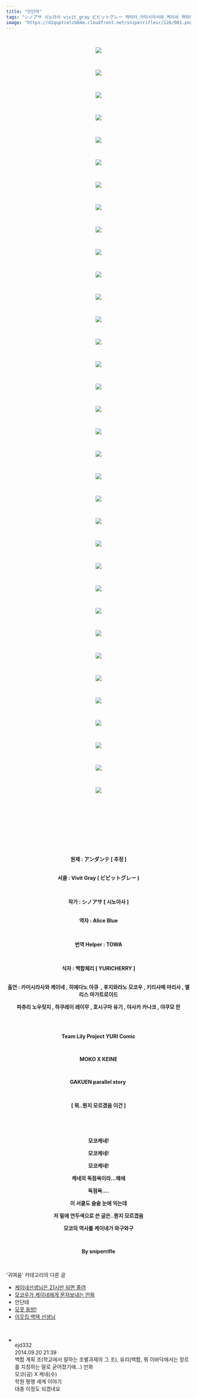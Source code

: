 ```yaml
---
title: "안단테"
tags: "シノアサ 시노아사 vivit_gray ビビットグレー 캐릭터_카미시라사와_케이네 캐릭터_히에다노_아큐 캐릭터_후지와라노_모코우 캐릭터_키리사메_마리사 캐릭터_앨리스_마가트로이드 캐릭터_파츄리_널릿지 캐릭터_하쿠레이_레이무 캐릭터_호시구마_유기 캐릭터_야사카_카나코 캐릭터_야쿠모_란 귀여움"
image: "https://d1quptcelcb84e.cloudfront.net/sniperriflesr/128/001.png"
---
```

<div class="article">
<p style="TEXT-ALIGN: center"> </p>
<p style="TEXT-ALIGN: center"><img src="{{ site.imgserver8 }}/sniperriflesr/128/001.png"/></p>
<p style="TEXT-ALIGN: center"> </p>
<p style="TEXT-ALIGN: center"><img src="{{ site.imgserver8 }}/sniperriflesr/128/002.jpg"/></p>
<p style="TEXT-ALIGN: center"> </p>
<p style="TEXT-ALIGN: center"><img src="{{ site.imgserver8 }}/sniperriflesr/128/003.png"/></p>
<p style="TEXT-ALIGN: center"> </p>
<p style="TEXT-ALIGN: center"><img src="{{ site.imgserver8 }}/sniperriflesr/128/004.png"/></p>
<p style="TEXT-ALIGN: center"> </p>
<p style="TEXT-ALIGN: center"><img src="{{ site.imgserver8 }}/sniperriflesr/128/005.png"/></p>
<p style="TEXT-ALIGN: center"> </p>
<p style="TEXT-ALIGN: center"><img src="{{ site.imgserver8 }}/sniperriflesr/128/006.png"/></p>
<p style="TEXT-ALIGN: center"> </p>
<p style="TEXT-ALIGN: center"><img src="{{ site.imgserver8 }}/sniperriflesr/128/007.png"/></p>
<p style="TEXT-ALIGN: center"> </p>
<p style="TEXT-ALIGN: center"><img src="{{ site.imgserver8 }}/sniperriflesr/128/008.png"/></p>
<p style="TEXT-ALIGN: center"> </p>
<p style="TEXT-ALIGN: center"><img src="{{ site.imgserver8 }}/sniperriflesr/128/009.png"/></p>
<p style="TEXT-ALIGN: center"> </p>
<p style="TEXT-ALIGN: center"><img src="{{ site.imgserver8 }}/sniperriflesr/128/010.png"/></p>
<p style="TEXT-ALIGN: center"> </p>
<p style="TEXT-ALIGN: center"><img src="{{ site.imgserver8 }}/sniperriflesr/128/011.png"/></p>
<p style="TEXT-ALIGN: center"> </p>
<p style="TEXT-ALIGN: center"><img src="{{ site.imgserver8 }}/sniperriflesr/128/012.png"/></p>
<p style="TEXT-ALIGN: center"> </p>
<p style="TEXT-ALIGN: center"><img src="{{ site.imgserver8 }}/sniperriflesr/128/013.png"/></p>
<p style="TEXT-ALIGN: center"> </p>
<p style="TEXT-ALIGN: center"><img src="{{ site.imgserver8 }}/sniperriflesr/128/014.png"/></p>
<p style="TEXT-ALIGN: center"> </p>
<p style="TEXT-ALIGN: center"><img src="{{ site.imgserver8 }}/sniperriflesr/128/015.png"/></p>
<p style="TEXT-ALIGN: center"> </p>
<p style="TEXT-ALIGN: center"><img src="{{ site.imgserver8 }}/sniperriflesr/128/016.png"/></p>
<p style="TEXT-ALIGN: center"> </p>
<p style="TEXT-ALIGN: center"><img src="{{ site.imgserver8 }}/sniperriflesr/128/017.png"/></p>
<p style="TEXT-ALIGN: center"> </p>
<p style="TEXT-ALIGN: center"><img src="{{ site.imgserver8 }}/sniperriflesr/128/018.png"/></p>
<p style="TEXT-ALIGN: center"> </p>
<p style="TEXT-ALIGN: center"><img src="{{ site.imgserver8 }}/sniperriflesr/128/019.png"/></p>
<p style="TEXT-ALIGN: center"> </p>
<p style="TEXT-ALIGN: center"><img src="{{ site.imgserver8 }}/sniperriflesr/128/020.png"/></p>
<p style="TEXT-ALIGN: center"> </p>
<p style="TEXT-ALIGN: center"><img src="{{ site.imgserver8 }}/sniperriflesr/128/021.png"/></p>
<p style="TEXT-ALIGN: center"> </p>
<p style="TEXT-ALIGN: center"><img src="{{ site.imgserver8 }}/sniperriflesr/128/022.png"/></p>
<p style="TEXT-ALIGN: center"> </p>
<p style="TEXT-ALIGN: center"><img src="{{ site.imgserver8 }}/sniperriflesr/128/023.png"/></p>
<p style="TEXT-ALIGN: center"> </p>
<p style="TEXT-ALIGN: center"><img src="{{ site.imgserver8 }}/sniperriflesr/128/024.png"/></p>
<p style="TEXT-ALIGN: center"> </p>
<p style="TEXT-ALIGN: center"><img src="{{ site.imgserver8 }}/sniperriflesr/128/025.png"/></p>
<p style="TEXT-ALIGN: center"> </p>
<p style="TEXT-ALIGN: center"><img src="{{ site.imgserver8 }}/sniperriflesr/128/026.png"/></p>
<p style="TEXT-ALIGN: center"> </p>
<p style="TEXT-ALIGN: center"><img src="{{ site.imgserver8 }}/sniperriflesr/128/027.png"/></p>
<p style="TEXT-ALIGN: center"> </p>
<p style="TEXT-ALIGN: center"><img src="{{ site.imgserver8 }}/sniperriflesr/128/028.png"/></p>
<p style="TEXT-ALIGN: center"> </p>
<p style="TEXT-ALIGN: center"><img src="{{ site.imgserver8 }}/sniperriflesr/128/029.png"/></p>
<p style="TEXT-ALIGN: center"> </p>
<p style="TEXT-ALIGN: center"><img src="{{ site.imgserver8 }}/sniperriflesr/128/030.png"/></p>
<p style="TEXT-ALIGN: center"> </p>
<p style="TEXT-ALIGN: center"><img src="{{ site.imgserver8 }}/sniperriflesr/128/031.png"/></p>
<p style="TEXT-ALIGN: center"> </p>
<p style="TEXT-ALIGN: center"><img src="{{ site.imgserver8 }}/sniperriflesr/128/032.png"/></p>
<p style="TEXT-ALIGN: center"> </p>
<p style="TEXT-ALIGN: center"><img src="{{ site.imgserver8 }}/sniperriflesr/128/033.png"/></p>
<p style="TEXT-ALIGN: center"> </p>
<p style="TEXT-ALIGN: center"><img src="{{ site.imgserver8 }}/sniperriflesr/128/034.png"/></p>
<p style="TEXT-ALIGN: center"> </p>
<p style="TEXT-ALIGN: center"> </p>
<p style="TEXT-ALIGN: center"> </p>
<p style="TEXT-ALIGN: center"> </p>
<p style="TEXT-ALIGN: center"> </p>
<p style="TEXT-ALIGN: center"><strong>원제 : アンダンテ [ 추정 ]</strong></p>
<p style="TEXT-ALIGN: center"><br/><strong>서클 : Vivit Gray ( ビビットグレー )</strong></p>
<p style="TEXT-ALIGN: center"><strong> </strong></p>
<p style="TEXT-ALIGN: center"><strong>작가 : シノアサ [ 시노아사 ]</strong></p>
<p style="TEXT-ALIGN: center"><br/><strong>역자 : Alice Blue</strong></p>
<p style="TEXT-ALIGN: center"><strong></strong> </p>
<p style="TEXT-ALIGN: center"><strong>번역 Helper : TOWA</strong></p>
<p style="TEXT-ALIGN: center"><strong></strong> </p>
<p style="TEXT-ALIGN: center"><strong>식자 : 백합체리 [ YURICHERRY ]</strong></p>
<p style="TEXT-ALIGN: center"><br/><strong>출연 : 카미시라사와 케이네 , 히에다노 아큐  , 후지와라노 모코우 , 키리사메 마리사 , 앨리스 마가트로이드</strong></p>
<p align="center" style="TEXT-ALIGN: center"><strong>파츄리 노우릿지 , 하쿠레이 레이무 , 호시구마 유기 , 야사카 카나코 , 야쿠모 란</strong></p>
<p style="TEXT-ALIGN: center"><strong><br/></strong> </p>
<p align="center" style="TEXT-ALIGN: center"><strong>Team Lily Project YURI Comic</strong></p>
<p align="center" style="TEXT-ALIGN: center"><strong> </strong></p>
<p align="center" style="TEXT-ALIGN: center"><strong>MOKO X KEINE</strong></p>
<p align="center" style="TEXT-ALIGN: center"><strong> </strong></p>
<p align="center" style="TEXT-ALIGN: center"><strong>GAKUEN parallel story </strong></p>
<p style="TEXT-ALIGN: center"><strong></strong> </p>
<p style="TEXT-ALIGN: center"><strong>[ 뭐..뭔지 모르겠음 이건 ]</strong></p>
<p style="TEXT-ALIGN: center"><strong></strong> </p>
<p style="TEXT-ALIGN: center"><strong></strong> </p>
<p style="TEXT-ALIGN: center"><strong>모코케네!</strong></p>
<p style="TEXT-ALIGN: center"><strong>모코케네!</strong></p>
<p style="TEXT-ALIGN: center"><strong>모코케네!</strong></p>
<p style="TEXT-ALIGN: center"><strong>케네의 독점욕이라...헤에</strong></p>
<p style="TEXT-ALIGN: center"><strong>독점욕....</strong></p>
<p style="TEXT-ALIGN: center"><strong>이 서클도 슬슬 눈에 익는데</strong></p>
<p style="TEXT-ALIGN: center"><strong></strong><strong>저 밑에 연두색으로 쓴 글은..뭔지 모르겠음</strong></p>
<p style="TEXT-ALIGN: center"><strong>모코의 역사를 케이네가 와구와구</strong></p>
<p style="TEXT-ALIGN: center"><strong></strong> </p>
<p style="TEXT-ALIGN: center"><strong>By sniperrifle</strong></p>
</div><br/>
<div class="another">
<p>'귀여움' 카테고리의 다른 글</p>
<ul>
<li><a href="/sniperriflesr_131">케이네선생님은 21시만 되면 졸려</a></li>
<li><a href="/sniperriflesr_130">모코우가 케이네에게 문자보내는 만화</a></li>
<li>안단테</li>
<li><a href="/sniperriflesr_127">모콧 동방!</a></li>
<li><a href="/sniperriflesr_120">이웃집 백택 선생님</a></li>
</ul>
</div><br/>
<div class="comment" id="commentListBlock_128" style="display:block"><ul><li class="firstCmt"><div class="opinionListMenu">
<div class="icon"><img alt="" class="myicon" src="http://i1.daumcdn.net/pimg/blog/p_img/mycon/basic_2.gif"/></div>
<div class="fl">
<span class="bold">ejd332</span>
<div style="width: 1px; height: 1px; overflow: hidden; visibility: hidden; border:1px solid red">
<span id="uname160" style="display:none;">ejd332</span>
<span id="pwd160" style="display:none;"></span>
<span id="emailblog160" name="ejd332@naver.com" style="display:none;"></span>
<span id="open160" style="display:none">Y</span>
</div>
</div>
<div class="sDateTime">2014.09.20 21:39</div>
</div>
<div class="cont" id="Text160">백합 계획 조(학교에서 말하는 조별과제의 그 조), 유리(백합, 뭐 이바닥에서는 장르를 지칭하는 말로 굳어졌기에...) 만화<br/>모코(공) X 케네(수)<br/>학원 평행 세계 이야기<br/>대충 이정도 되겠네요</div>
<div class="contReArea" id="inWrite160" style="display:none;"></div>
</li></ul>
</div><br/>
<br/>
<p id="refer"></p>
<br/>
